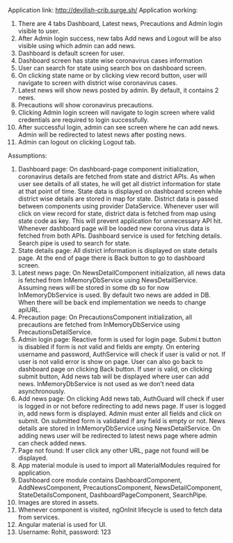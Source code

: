 Application link: http://devilish-crib.surge.sh/
Application working:
1.	There are 4 tabs Dashboard, Latest news, Precautions and Admin login visible to user.
2.	After Admin login success, new tabs Add news and Logout will be also visible using which admin can add news.
3.	Dashboard is default screen for user.
4.	Dashboard screen has state wise coronavirus cases information
5.	User can search for state using search box on dashboard screen.
6.	On clicking state name or by clicking view record button, user will navigate to screen with district wise coronavirus cases.
7.	Latest news will show news posted by admin. By default, it contains 2 news.
8.	Precautions will show coronavirus precautions.
9.	Clicking Admin login screen will navigate to login screen where valid credentials are required to login successfully.
10.	After successful login, admin can see screen where he can add news. Admin will be redirected to latest news after posting news.
11.	Admin can logout on clicking Logout tab.


Assumptions:
1.	Dashboard page:  On dashboard-page component initialization, coronavirus details are fetched from state and district APIs. As when user see details of all states, he will get all district information for state at that point of time. State data is displayed on dashboard screen while district wise details are stored in map for state. District data is passed between components using provider DataService. Whenever user will click on view record for state, district data is fetched from map using state code as key. This will prevent application for unnecessary API hit. Whenever dashboard page will be loaded new corona virus data is fetched from both APIs. Dashboard service is used for fetching details. Search pipe is used to search for state.
2.	State details page: All district information is displayed on state details page. At the end of page there is Back button to go to dashboard screen.
3.	Latest news page: On NewsDetailComponent initialization, all news data is fetched from InMemoryDbService using NewsDetailService. Assuming news will be stored in some db so for now InMemoryDbService is used. By default two news are added in DB. When there will be back end implementation we needs to change apiURL.
4.	Precaution page: On PrecautionsComponent initialization, all precautions are fetched from InMemoryDbService using PrecautionsDetailService. 
5.	Admin login page: Reactive form is used for login page. Submi.t button is disabled if form is not valid and fields are empty. On entering username and password, AuthService will check if user is valid or not. If user is not valid error is show on page. User can also go back to dashboard page on clicking Back button. If user is valid, on clicking submit button, Add news tab will be displayed where user can add news. InMemoryDbService is not used as we don’t need data asynchronously. 
6.	Add news page: On clicking Add news tab, AuthGuard will check if user is logged in or not before redirecting to add news page. If user is logged in, add news form is displayed. Admin must enter all fields and click on submit. On submitted form is validated if any field is empty or not. News details are stored in InMemoryDbService using NewsDetailService. On adding news user will be redirected to latest news page where admin can check added news.
7.	Page not found: If user click any other URL, page not found will be displayed.
8.	App material module is used to import all MaterialModules required for application.
9.	Dashboard core module contains DashboardComponent, AddNewsComponent, PrecautionsComponent, NewsDetailComponent, StateDetailsComponent, DashboardPageComponent, SearchPipe.
10.	Images are stored in assets.
11.	Whenever component is visited, ngOnInit lifecycle is used to fetch data from services.
12.	Angular material is used for UI.
13.	Username: Rohit, password: 123
